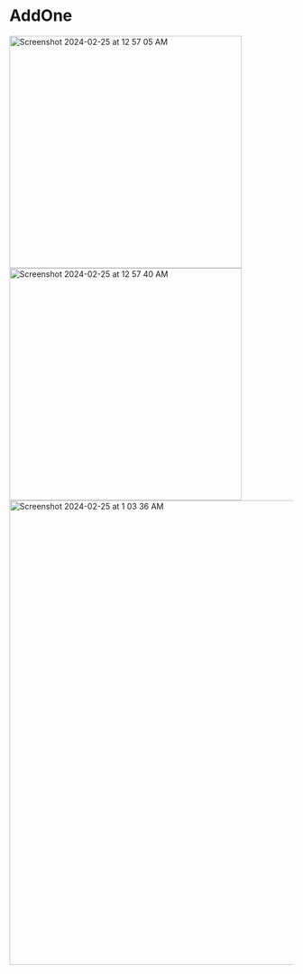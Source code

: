 # AddOne

<img width="412" alt="Screenshot 2024-02-25 at 12 57 05 AM" src="https://github.com/smkilaru213/AddOne/assets/160697161/64cf9ae9-2383-4da6-9123-59fcb36bf20f">
<img width="412" alt="Screenshot 2024-02-25 at 12 57 40 AM" src="https://github.com/smkilaru213/AddOne/assets/160697161/b574c606-5deb-4660-8e0e-1b2303f2bbef">
<img width="824" alt="Screenshot 2024-02-25 at 1 03 36 AM" src="https://github.com/smkilaru213/AddOne/assets/160697161/2da9c0cb-9965-412b-9527-c13251733e0c">
